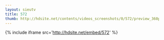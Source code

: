 ```yaml
---
layout: sieutv
title: 572
thumb: http://hdsite.net/contents/videos_screenshots/0/572/preview_360p.mp4.jpg
---
```

{% include iframe src='http://hdsite.net/embed/572' %}
 
